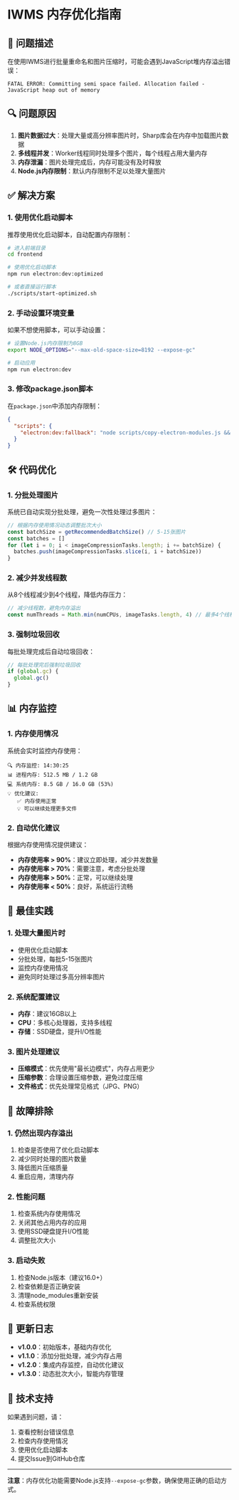 # IWMS 内存优化指南

## 🚨 问题描述

在使用IWMS进行批量重命名和图片压缩时，可能会遇到JavaScript堆内存溢出错误：

```
FATAL ERROR: Committing semi space failed. Allocation failed - JavaScript heap out of memory
```

## 🔍 问题原因

1. **图片数据过大**：处理大量或高分辨率图片时，Sharp库会在内存中加载图片数据
2. **多线程并发**：Worker线程同时处理多个图片，每个线程占用大量内存
3. **内存泄漏**：图片处理完成后，内存可能没有及时释放
4. **Node.js内存限制**：默认内存限制不足以处理大量图片

## ✅ 解决方案

### 1. 使用优化启动脚本

推荐使用优化启动脚本，自动配置内存限制：

```bash
# 进入前端目录
cd frontend

# 使用优化启动脚本
npm run electron:dev:optimized

# 或者直接运行脚本
./scripts/start-optimized.sh
```

### 2. 手动设置环境变量

如果不想使用脚本，可以手动设置：

```bash
# 设置Node.js内存限制为8GB
export NODE_OPTIONS="--max-old-space-size=8192 --expose-gc"

# 启动应用
npm run electron:dev
```

### 3. 修改package.json脚本

在`package.json`中添加内存限制：

```json
{
  "scripts": {
    "electron:dev:fallback": "node scripts/copy-electron-modules.js && concurrently \"npm run dev\" \"wait-on tcp:5173 && cross-env IS_DEV=true electron . --max-old-space-size=8192\""
  }
}
```

## 🛠️ 代码优化

### 1. 分批处理图片

系统已自动实现分批处理，避免一次性处理过多图片：

```javascript
// 根据内存使用情况动态调整批次大小
const batchSize = getRecommendedBatchSize() // 5-15张图片
const batches = []
for (let i = 0; i < imageCompressionTasks.length; i += batchSize) {
  batches.push(imageCompressionTasks.slice(i, i + batchSize))
}
```

### 2. 减少并发线程数

从8个线程减少到4个线程，降低内存压力：

```javascript
// 减少线程数，避免内存溢出
const numThreads = Math.min(numCPUs, imageTasks.length, 4) // 最多4个线程
```

### 3. 强制垃圾回收

每批处理完成后自动垃圾回收：

```javascript
// 每批处理完后强制垃圾回收
if (global.gc) {
  global.gc()
}
```

## 📊 内存监控

### 1. 内存使用情况

系统会实时监控内存使用：

```
🔍 内存监控: 14:30:25
📊 进程内存: 512.5 MB / 1.2 GB
💻 系统内存: 8.5 GB / 16.0 GB (53%)
💡 优化建议:
   ✅ 内存使用正常
   💡 可以继续处理更多文件
```

### 2. 自动优化建议

根据内存使用情况提供建议：

- **内存使用率 > 90%**：建议立即处理，减少并发数量
- **内存使用率 > 70%**：需要注意，考虑分批处理
- **内存使用率 > 50%**：正常，可以继续处理
- **内存使用率 < 50%**：良好，系统运行流畅

## 🎯 最佳实践

### 1. 处理大量图片时

- 使用优化启动脚本
- 分批处理，每批5-15张图片
- 监控内存使用情况
- 避免同时处理过多高分辨率图片

### 2. 系统配置建议

- **内存**：建议16GB以上
- **CPU**：多核心处理器，支持多线程
- **存储**：SSD硬盘，提升I/O性能

### 3. 图片处理建议

- **压缩模式**：优先使用"最长边模式"，内存占用更少
- **压缩参数**：合理设置压缩参数，避免过度压缩
- **文件格式**：优先处理常见格式（JPG、PNG）

## 🔧 故障排除

### 1. 仍然出现内存溢出

1. 检查是否使用了优化启动脚本
2. 减少同时处理的图片数量
3. 降低图片压缩质量
4. 重启应用，清理内存

### 2. 性能问题

1. 检查系统内存使用情况
2. 关闭其他占用内存的应用
3. 使用SSD硬盘提升I/O性能
4. 调整批次大小

### 3. 启动失败

1. 检查Node.js版本（建议16.0+）
2. 检查依赖是否正确安装
3. 清理node_modules重新安装
4. 检查系统权限

## 📝 更新日志

- **v1.0.0**：初始版本，基础内存优化
- **v1.1.0**：添加分批处理，减少内存占用
- **v1.2.0**：集成内存监控，自动优化建议
- **v1.3.0**：动态批次大小，智能内存管理

## 🤝 技术支持

如果遇到问题，请：

1. 查看控制台错误信息
2. 检查内存使用情况
3. 使用优化启动脚本
4. 提交Issue到GitHub仓库

---

**注意**：内存优化功能需要Node.js支持`--expose-gc`参数，确保使用正确的启动方式。

